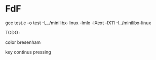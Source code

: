 # FdF

gcc test.c -o test -L../minilibx-linux -lmlx -lXext -lX11 -I../minilibx-linux

TODO :

color bresenham

key continus pressing
